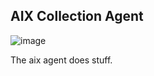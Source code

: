 

## AIX Collection Agent

![image](https://user-images.githubusercontent.com/7735719/138335721-4149c8ef-e2d2-47ab-a6c7-4effc08bdcc6.png)

The aix agent does stuff.

